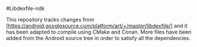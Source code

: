 #Libdexfile-ndk

This repository tracks changes from [https://android.googlesource.com/platform/art/+/master/libdexfile/] and it has been adapted to compile using CMake and Conan. More files have been added from the Android source tree in order to satisfy all the dependencies.
